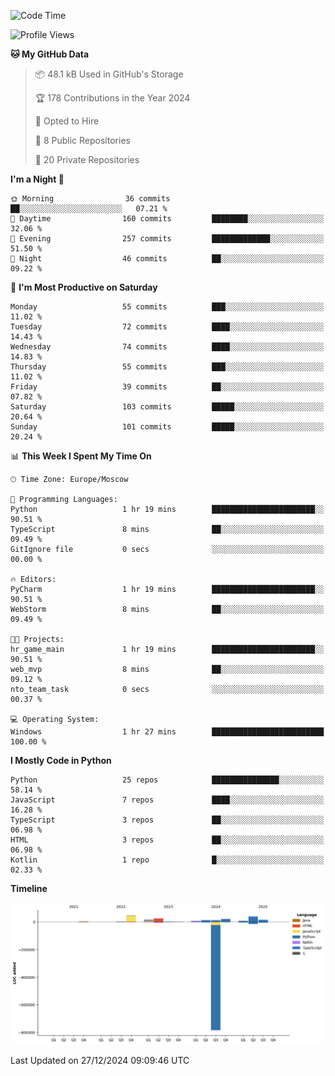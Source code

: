 <!--START_SECTION:waka-->
![Code Time](http://img.shields.io/badge/Code%20Time-569%20hrs%2058%20mins-blue)

![Profile Views](http://img.shields.io/badge/Profile%20Views-6-blue)

**🐱 My GitHub Data** 

> 📦 48.1 kB Used in GitHub's Storage 
 > 
> 🏆 178 Contributions in the Year 2024
 > 
> 💼 Opted to Hire
 > 
> 📜 8 Public Repositories 
 > 
> 🔑 20 Private Repositories 
 > 
**I'm a Night 🦉** 

```text
🌞 Morning                36 commits          ██░░░░░░░░░░░░░░░░░░░░░░░   07.21 % 
🌆 Daytime                160 commits         ████████░░░░░░░░░░░░░░░░░   32.06 % 
🌃 Evening                257 commits         █████████████░░░░░░░░░░░░   51.50 % 
🌙 Night                  46 commits          ██░░░░░░░░░░░░░░░░░░░░░░░   09.22 % 
```
📅 **I'm Most Productive on Saturday** 

```text
Monday                   55 commits          ███░░░░░░░░░░░░░░░░░░░░░░   11.02 % 
Tuesday                  72 commits          ████░░░░░░░░░░░░░░░░░░░░░   14.43 % 
Wednesday                74 commits          ████░░░░░░░░░░░░░░░░░░░░░   14.83 % 
Thursday                 55 commits          ███░░░░░░░░░░░░░░░░░░░░░░   11.02 % 
Friday                   39 commits          ██░░░░░░░░░░░░░░░░░░░░░░░   07.82 % 
Saturday                 103 commits         █████░░░░░░░░░░░░░░░░░░░░   20.64 % 
Sunday                   101 commits         █████░░░░░░░░░░░░░░░░░░░░   20.24 % 
```


📊 **This Week I Spent My Time On** 

```text
🕑︎ Time Zone: Europe/Moscow

💬 Programming Languages: 
Python                   1 hr 19 mins        ███████████████████████░░   90.51 % 
TypeScript               8 mins              ██░░░░░░░░░░░░░░░░░░░░░░░   09.49 % 
GitIgnore file           0 secs              ░░░░░░░░░░░░░░░░░░░░░░░░░   00.00 % 

🔥 Editors: 
PyCharm                  1 hr 19 mins        ███████████████████████░░   90.51 % 
WebStorm                 8 mins              ██░░░░░░░░░░░░░░░░░░░░░░░   09.49 % 

🐱‍💻 Projects: 
hr_game_main             1 hr 19 mins        ███████████████████████░░   90.51 % 
web_mvp                  8 mins              ██░░░░░░░░░░░░░░░░░░░░░░░   09.12 % 
nto_team_task            0 secs              ░░░░░░░░░░░░░░░░░░░░░░░░░   00.37 % 

💻 Operating System: 
Windows                  1 hr 27 mins        █████████████████████████   100.00 % 
```

**I Mostly Code in Python** 

```text
Python                   25 repos            ███████████████░░░░░░░░░░   58.14 % 
JavaScript               7 repos             ████░░░░░░░░░░░░░░░░░░░░░   16.28 % 
TypeScript               3 repos             ██░░░░░░░░░░░░░░░░░░░░░░░   06.98 % 
HTML                     3 repos             ██░░░░░░░░░░░░░░░░░░░░░░░   06.98 % 
Kotlin                   1 repo              █░░░░░░░░░░░░░░░░░░░░░░░░   02.33 % 
```



**Timeline**

![Lines of Code chart](https://raw.githubusercontent.com/adlemx/adlemx/main/assets/bar_graph.png)


 Last Updated on 27/12/2024 09:09:46 UTC
<!--END_SECTION:waka-->
